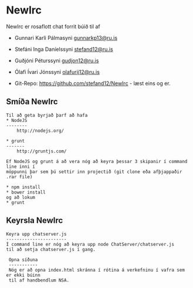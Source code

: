 NewIrc 
======

NewIrc er rosaflott chat forrit búið til af

* Gunnari Karli Pálmasyni gunnarkp13@ru.is
* Stefáni Inga Daníelssyni stefand12@ru.is
* Guðjóni Péturssyni gudjon12@ru.is
* Ólafi Ívari Jónssyni olafurij12@ru.is

* Git-Repo: https://github.com/stefand12/NewIrc - læst eins og er.

Smíða NewIrc
------------

	Til að geta byrjað þarf að hafa 
	* NodeJS
	--------
		http://nodejs.org/

	* grunt
	------- 
		http://gruntjs.com/

	Ef NodeJS og grunt á að vera nóg að keyra þessar 3 skipanir í command line inni í 
	möppunni þar sem þú settir inn projectið (git clone eða afþjappaðir .rar file)

	* npm install
	* bower install
	og að lokum
	* grunt

Keyrsla NewIrc
--------------

	Keyra upp chatserver.js
	-----------------------
	Í command line er nóg að keyra upp node ChatServer/chatserver.js
	til að setja chatserver.js í gang.

	 Opna síðuna
	 -----------
	 Nóg er að opna index.html skránna í rótina á verkefninu í vafra sem er ekki búinn
	 til af handbendlum NSA.
